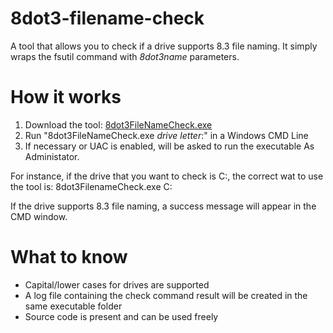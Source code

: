 # 8dot3-filename-check
A tool that allows you to check if a drive supports 8.3 file naming.
It simply wraps the fsutil command with *8dot3name* parameters.

# How it works
1. Download the tool: [8dot3FileNameCheck.exe](https://drive.google.com/open?id=1CtC2LqEHneYew-j4HLOhs3ZZUsmYQYUA)
2. Run "8dot3FileNameCheck.exe *drive letter*:" in a Windows CMD Line
3. If necessary or UAC is enabled, will be asked to run the executable As Administator.

For instance, if the drive that you want to check is C:, the correct wat to use the tool is:
8dot3FilenameCheck.exe C:

If the drive supports 8.3 file naming, a success message will appear in the CMD window.

# What to know
- Capital/lower cases for drives are supported
- A log file containing the check command result will be created in the same executable folder
- Source code is present and can be used freely



